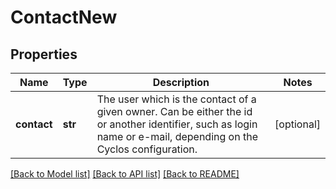 # ContactNew

## Properties
Name | Type | Description | Notes
------------ | ------------- | ------------- | -------------
**contact** | **str** | The user which is the contact of a given owner. Can be either the id or another identifier, such as login name or e-mail, depending on the Cyclos configuration.   | [optional] 

[[Back to Model list]](../README.md#documentation-for-models) [[Back to API list]](../README.md#documentation-for-api-endpoints) [[Back to README]](../README.md)


